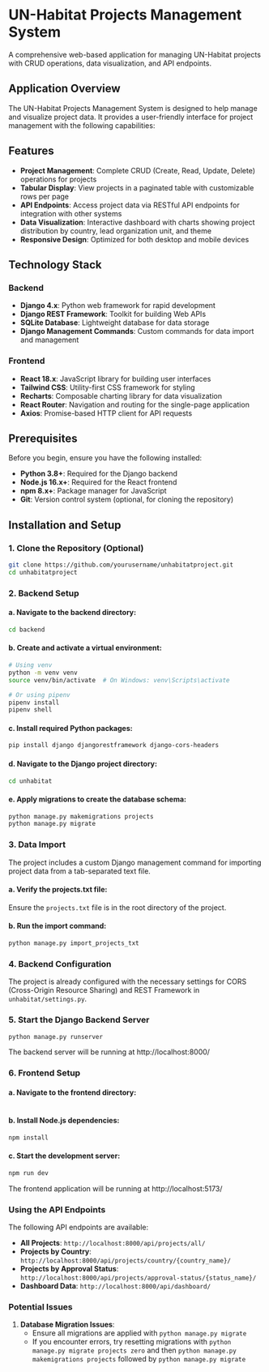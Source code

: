 # UN-Habitat Projects Management System

A comprehensive web-based application for managing UN-Habitat projects with CRUD operations, data visualization, and API endpoints.

## Application Overview

The UN-Habitat Projects Management System is designed to help manage and visualize project data. It provides a user-friendly interface for project management with the following capabilities:

## Features

- **Project Management**: Complete CRUD (Create, Read, Update, Delete) operations for projects
- **Tabular Display**: View projects in a paginated table with customizable rows per page
- **API Endpoints**: Access project data via RESTful API endpoints for integration with other systems
- **Data Visualization**: Interactive dashboard with charts showing project distribution by country, lead organization unit, and theme
- **Responsive Design**: Optimized for both desktop and mobile devices

## Technology Stack

### Backend
- **Django 4.x**: Python web framework for rapid development
- **Django REST Framework**: Toolkit for building Web APIs
- **SQLite Database**: Lightweight database for data storage
- **Django Management Commands**: Custom commands for data import and management

### Frontend
- **React 18.x**: JavaScript library for building user interfaces
- **Tailwind CSS**: Utility-first CSS framework for styling
- **Recharts**: Composable charting library for data visualization
- **React Router**: Navigation and routing for the single-page application
- **Axios**: Promise-based HTTP client for API requests

## Prerequisites

Before you begin, ensure you have the following installed:
- **Python 3.8+**: Required for the Django backend
- **Node.js 16.x+**: Required for the React frontend
- **npm 8.x+**: Package manager for JavaScript
- **Git**: Version control system (optional, for cloning the repository)

## Installation and Setup

### 1. Clone the Repository (Optional)

```bash
git clone https://github.com/yourusername/unhabitatproject.git
cd unhabitatproject
```

### 2. Backend Setup

#### a. Navigate to the backend directory:
```bash
cd backend
```

#### b. Create and activate a virtual environment:
```bash
# Using venv
python -m venv venv
source venv/bin/activate  # On Windows: venv\Scripts\activate

# Or using pipenv
pipenv install
pipenv shell
```

#### c. Install required Python packages:
```bash
pip install django djangorestframework django-cors-headers
```

#### d. Navigate to the Django project directory:
```bash
cd unhabitat
```

#### e. Apply migrations to create the database schema:
```bash
python manage.py makemigrations projects
python manage.py migrate
```

### 3. Data Import

The project includes a custom Django management command for importing project data from a tab-separated text file.

#### a. Verify the projects.txt file:
Ensure the `projects.txt` file is in the root directory of the project.

#### b. Run the import command:
```bash
python manage.py import_projects_txt
```

### 4. Backend Configuration

The project is already configured with the necessary settings for CORS (Cross-Origin Resource Sharing) and REST Framework in `unhabitat/settings.py`.

### 5. Start the Django Backend Server

```bash
python manage.py runserver
```

The backend server will be running at http://localhost:8000/

### 6. Frontend Setup

#### a. Navigate to the frontend directory:
```bash

```

#### b. Install Node.js dependencies:
```bash
npm install
```

#### c. Start the development server:
```bash
npm run dev
```

The frontend application will be running at http://localhost:5173/

### Using the API Endpoints
The following API endpoints are available:

- **All Projects**: `http://localhost:8000/api/projects/all/`
- **Projects by Country**: `http://localhost:8000/api/projects/country/{country_name}/`
- **Projects by Approval Status**: `http://localhost:8000/api/projects/approval-status/{status_name}/`
- **Dashboard Data**: `http://localhost:8000/api/dashboard/`


### Potential Issues

1. **Database Migration Issues**:
   - Ensure all migrations are applied with `python manage.py migrate`
   - If you encounter errors, try resetting migrations with `python manage.py migrate projects zero` and then `python manage.py makemigrations projects` followed by `python manage.py migrate`

